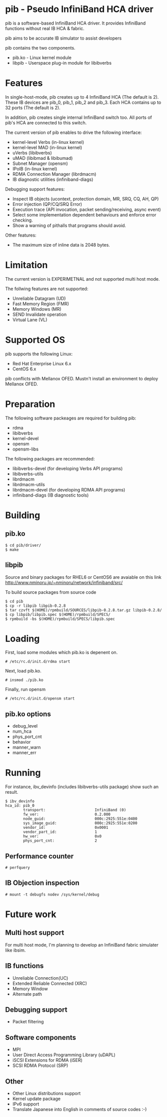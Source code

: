 pib - Pseudo InfiniBand HCA driver
==================================

pib is a software-based InfiniBand HCA driver.
It provides InfiniBand functions without real IB HCA & fabric.

pib aims to be accurate IB simulator to assist developers

pib contains the two components.

- pib.ko - Linux kernel module
- libpib - Userspace plug-in module for libibverbs

Features
========

In single-host-mode, pib creates up to 4 InfiniBand HCA (The default is 2).
These IB devices are pib_0, pib_1, pib_2 and pib_3.
Each HCA contains up to 32 ports (The default is 2).

In addition, pib creates single internal InfiniBand switch too.
All ports of pib's HCA are connected to this switch.

The current version of pib enables to drive the following interface:

* kernel-level Verbs (in-linux kernel)
* kernel-level MAD (in-linux kernel)
* uVerbs (libibverbs)
* uMAD (libibmad & libibumad)
* Subnet Manager (opensm)
* IPoIB (in-linux kernel)
* RDMA Connection Manager (librdmacm)
* IB diagnostic utilities (infiniband-diags)

Debugging support features:

* Inspect IB objects (ucontext, protection domain, MR, SRQ, CQ, AH, QP)
* Error injection (QP/CQ/SRQ Error)
* Execution trace (API invocation, packet sending/receiving, async event)
* Select some implementation dependent behaviours and enforce error checking.
* Show a warning of pithalls that programs should avoid. 

Other features:

* The maximum size of inline data is 2048 bytes.

Limitation
==========

The current version is EXPERIMETNAL and not supported multi host mode.

The follwing features are not supported:

- Unreliable Datagram (UD)
- Fast Memory Region (FMR)
- Memory Windows (MR)
- SEND Invalidate operation
- Virtual Lane (VL)

Supported OS
============

pib supports the following Linux:

* Red Hat Enterprise Linux 6.x
* CentOS 6.x 

pib conflicts with Mellanox OFED.
Mustn't install an environment to deploy Mellanox OFED.

Preparation
===========

The following software packeages are required for building pib:

* rdma
* libibverbs
* kernel-devel
* opensm
* opensm-libs

The following packages are recommended:

* libibverbs-devel (for developing Verbs API programs)
* libibverbs-utils
* librdmacm
* librdmacm-utils
* librdmacm-devel (for developing RDMA API programs)
* infiniband-diags (IB diagnostic tools)

Building
========

pib.ko
------

    $ cd pib/driver/
    $ make

libpib
------

Source and binary packages for RHEL6 or CentOS6 are avaiable on this link http://www.nminoru.jp/~nminoru/network/infiniband/src/

To build source packages from source code

    $ cd pib
    $ cp -r libpib libpib-0.2.8
    $ tar czvft $(HOME)/rpmbuild/SOURCES/libpib-0.2.8.tar.gz libpib-0.2.8/
    $ cp libpib/libpib.spec $(HOME)/rpmbuild/SPECS/
    $ rpmbuild -bs $(HOME)/rpmbuild/SPECS/libpib.spec

Loading
=======

First, load some modules which pib.ko is depenent on.

    # /etc/rc.d/init.d/rdma start

Next, load pib.ko.

    # insmod ./pib.ko

Finally, run opensm

    # /etc/rc.d/init.d/opensm start

pib.ko options
--------------

* debug_level
* num_hca
* phys_port_cnt
* behavior
* manner_warn
* manner_err

Running
=======

For instance, ibv_devinfo (includes libibverbs-utils package) show such an result.

    $ ibv_devinfo
    hca_id: pib_0
            transport:                      InfiniBand (0)
            fw_ver:                         0.2.000
            node_guid:                      000c:2925:551e:0400
            sys_image_guid:                 000c:2925:551e:0200
            vendor_id:                      0x0001
            vendor_part_id:                 1
            hw_ver:                         0x0
            phys_port_cnt:                  2

Performance counter
-------------------

    # perfquery

IB Objection inspection
-----------------------

    # mount -t debugfs nodev /sys/kernel/debug

Future work
===========

Multi host support
------------------
For multi host mode, I'm planning to develop an InfiniBand fabric simulater like ibsim.

IB functions
------------

* Unreliable Connection(UC)
* Extended Reliable Connected (XRC)
* Memory Window
* Alternate path

Debugging support
-----------------

* Packet filtering

Software components
-------------------

* MPI
* User Direct Access Programming Library (uDAPL)
* iSCSI Extensions for RDMA (iSER)
* SCSI RDMA Protocol (SRP)

Other
-----

* Other Linux distributions support
* Kernel update package
* IPv6 support
* Translate Japanese into English in comments of source codes :-)
